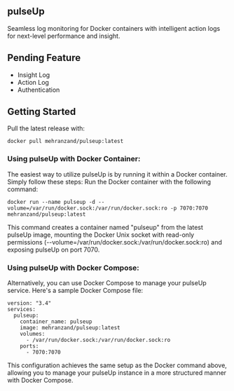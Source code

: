 ﻿## pulseUp

Seamless log monitoring for Docker containers with intelligent
action logs for next-level performance and insight.

## Pending Feature
- Insight Log
- Action Log
- Authentication
  
## Getting Started
Pull the latest release with:

```
docker pull mehranzand/pulseup:latest
```

### Using pulseUp with Docker Container:

The easiest way to utilize pulseUp is by running it within a Docker container. Simply follow these steps:
Run the Docker container with the following command:

```
docker run --name pulseup -d --volume=/var/run/docker.sock:/var/run/docker.sock:ro -p 7070:7070 mehranzand/pulseup:latest
```

This command creates a container named "pulseup" from the latest pulseUp image, mounting the Docker Unix socket with read-only permissions (--volume=/var/run/docker.sock:/var/run/docker.sock:ro) and exposing pulseUp on port 7070.

### Using pulseUp with Docker Compose:

Alternatively, you can use Docker Compose to manage your pulseUp service. Here's a sample Docker Compose file:

```
version: "3.4"
services:
  pulseup:
    container_name: pulseup
    image: mehranzand/pulseup:latest
    volumes:
      - /var/run/docker.sock:/var/run/docker.sock:ro
    ports:
      - 7070:7070
```

This configuration achieves the same setup as the Docker command above, allowing you to manage your pulseUp instance in a more structured manner with Docker Compose.
